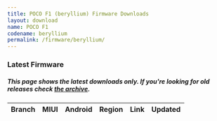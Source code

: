 ```yaml
---
title: POCO F1 (beryllium) Firmware Downloads
layout: download
name: POCO F1
codename: beryllium
permalink: /firmware/beryllium/
---
```


### Latest Firmware
##### This page shows the latest downloads only. If you're looking for old releases check [the archive](/archive/firmware/beryllium/).

<div class="table-responsive-md" id="table-wrapper">
<table id="firmware" class="display dt-responsive nowrap compact table table-striped table-hover table-sm">
    <thead class="thead-dark">
        <tr>
            <th>Branch</th>
            <th>MIUI</th>
            <th>Android</th>
            <th>Region</th>
            <th>Link</th>
            <th>Updated</th>
        </tr>
    </thead>
    <script>loadFirmwareDownloads('beryllium', 'latest')</script>
</table>
</div>

